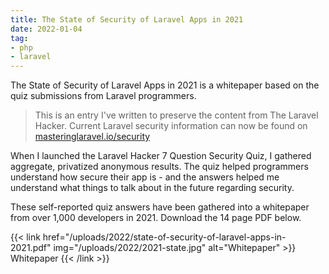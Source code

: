 ```yaml
---
title: The State of Security of Laravel Apps in 2021
date: 2022-01-04
tag:
- php
- laravel
---
```

The State of Security of Laravel Apps in 2021 is a whitepaper based on the quiz submissions from Laravel programmers.

<!--more-->

> This is an entry I've written to preserve the content from The Laravel Hacker. Current Laravel security information can now be found on [masteringlaravel.io/security](https://masteringlaravel.io/security?ref=as)

When I launched the Laravel Hacker 7 Question Security Quiz, I gathered aggregate, privatized anonymous results.  The quiz helped programmers understand how secure their app is - and the answers helped me understand what things to talk about in the future regarding security.

These self-reported quiz answers have been gathered into a whitepaper from over 1,000 developers in 2021.  Download the 14 page PDF below.

{{< link href="/uploads/2022/state-of-security-of-laravel-apps-in-2021.pdf" img="/uploads/2022/2021-state.jpg" alt="Whitepaper" >}}
Whitepaper
{{< /link >}}
